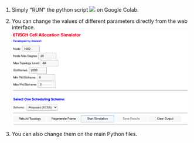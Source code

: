 1) Simply "RUN" the python script ![](Simulator.ipynb) on Google Colab.
  
2) You can change the values of different parameters directly from the web interface.
![Web Interface](web_interface.png)


3) You can also change them on the main Python files. 
